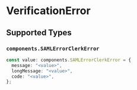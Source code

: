 # VerificationError


## Supported Types

### `components.SAMLErrorClerkError`

```typescript
const value: components.SAMLErrorClerkError = {
  message: "<value>",
  longMessage: "<value>",
  code: "<value>",
};
```

